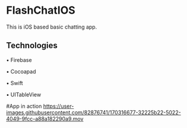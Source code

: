 # FlashChatIOS

This is iOS based basic chatting app.

## Technologies

• Firebase

• Cocoapad

• Swift

• UITableView

#App in action
https://user-images.githubusercontent.com/82876741/170316677-32225b22-5022-4049-9fcc-a88a182290a9.mov

